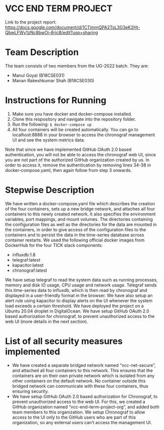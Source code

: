 # VCC END TERM PROJECT

Link to the project report: https://docs.google.com/document/d/1CTimmQPA2TsL3G3eK2Ht-QbwLFWy1zNc8bwOi-6rjc8/edit?usp=sharing

# Team Description

The team consists of two members from the UG-2022 batch. They are:
- Manul Goyal (B18CSE031)
- Manan Rakeshkumar Shah (B18CSE030)

# Instructions for Running

1. Make sure you have docker and docker-compose installed.
2. Clone this respository and navigate into the repository folder.
3. Run the following:
`$ docker-compose up`
4. All four containers will be created automatically. You can go to localhost:8888 in your browser to access the chronograf management UI and see the system metrics data.

Note that since we have implemented GitHub OAuth 2.0 based authentication, you will not be able to access the chronograf web UI, since you are not part of the authorized GitHub organization created by us. In order to access it, remove the authentication by removing lines 34-38 in docker-compose.yaml, then again follow from step 3 onwards. 

# Stepwise Description
We have written a docker-compose.yaml file which describes the creation of the four containers, sets up a new bridge network, and attaches all four containers to this newly created network. It also specifies the environment variables, port mappings, and mount volumes. The directories containing the configuration files as well as the directories for the data are mounted in the containers, in order to give access of the configuration files to the containers and to persist the data in the time-series database across container restarts.
We used the following official docker images from DockerHub for the four TICK stack components:


- influxdb:1.8
- telegraf:latest 
- kapacitor:latest
- chronograf:latest


We have setup telegraf to read the system data such as running processes, memory and disk IO usage, CPU usage and network usage. Telegraf sends this time-series data to influxdb, which is then read by chronograf and displayed in a user-friendly format in the browser. We have also setup an alert rule using kapacitor to display alerts on the UI whenever the system load exceeds a certain threshold.
We have deployed the project on a Ubuntu 20.04 droplet in DigitalOcean. We have setup GitHub OAuth 2.0 based authorization for chronograf, to prevent unauthorized access to the web UI (more details in the next section). 

# List of all security measures implemented
- We have created a separate bridged network named “vcc-net-secure”, and attached all four containers to this network. This ensures that the containers are on their own private network which is isolated from any other containers on the default network. No container outside this bridged network can communicate with these four containers, thus ensuring security.
- We have setup GitHub OAuth 2.0 based authorization for Chronograf, to prevent unauthorized access to the web UI. For this, we created a GitHub organization named “vcc-end-term-project-org”, and added both team members to this organization. We setup Chronograf to allow access to the UI only to the GitHub users who are part of this organization, so any external users can’t access the management UI.
